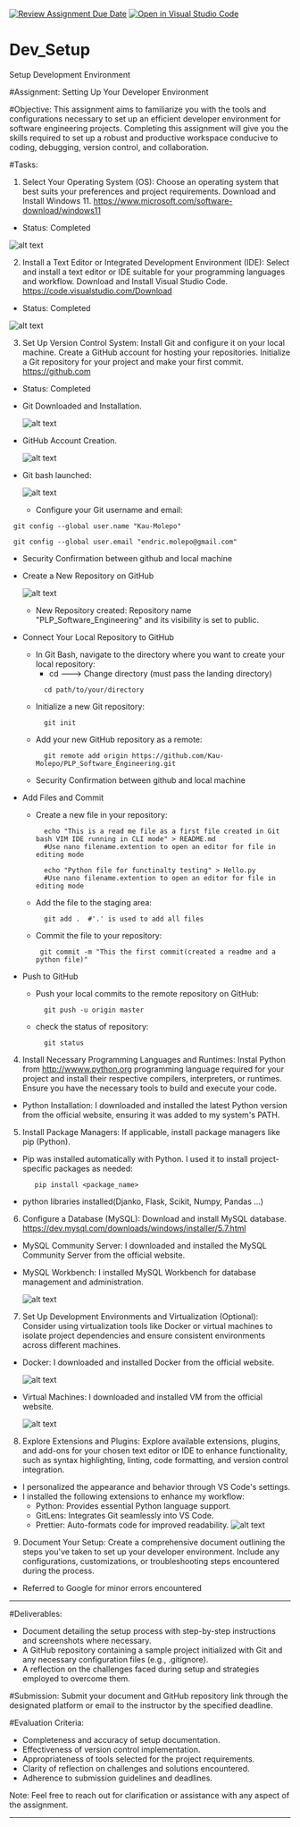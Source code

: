 [![Review Assignment Due Date](https://classroom.github.com/assets/deadline-readme-button-24ddc0f5d75046c5622901739e7c5dd533143b0c8e959d652212380cedb1ea36.svg)](https://classroom.github.com/a/vbnbTt5m)
[![Open in Visual Studio Code](https://classroom.github.com/assets/open-in-vscode-718a45dd9cf7e7f842a935f5ebbe5719a5e09af4491e668f4dbf3b35d5cca122.svg)](https://classroom.github.com/online_ide?assignment_repo_id=15215751&assignment_repo_type=AssignmentRepo)
# Dev_Setup
Setup Development Environment

#Assignment: Setting Up Your Developer Environment

#Objective:
This assignment aims to familiarize you with the tools and configurations necessary to set up an efficient developer environment for software engineering projects. Completing this assignment will give you the skills required to set up a robust and productive workspace conducive to coding, debugging, version control, and collaboration.

#Tasks:

1. Select Your Operating System (OS):
   Choose an operating system that best suits your preferences and project requirements. Download and Install Windows 11. https://www.microsoft.com/software-download/windows11

- Status: Completed

![alt text](image-1.png)


2. Install a Text Editor or Integrated Development Environment (IDE):
   Select and install a text editor or IDE suitable for your programming languages and workflow. Download and Install Visual Studio Code. https://code.visualstudio.com/Download

- Status: Completed

![alt text](image.png)

3. Set Up Version Control System:
   Install Git and configure it on your local machine. Create a GitHub account for hosting your repositories. Initialize a Git repository for your project and make your first commit. https://github.com

- Status: Completed
- Git Downloaded and Installation.

   ![alt text](image-2.png)
- GitHub Account Creation.

   ![alt text](image-3.png)
- Git bash launched:

   ![alt text](image-5.png)
   - Configure your Git username and email:
```
 git config --global user.name "Kau-Molepo"
``` 
```
 git config --global user.email "endric.molepo@gmail.com"
```
   - Security Confirmation between github and local machine
- Create a New Repository on GitHub

   ![alt text](image-4.png)
   - New Repository created: Repository name "PLP_Software_Engineering" and its visibility is set to public.
- Connect Your Local Repository to GitHub
   - In Git Bash, navigate to the directory where you want to create your local repository:
      - cd ---> Change directory (must pass the landing directory) 
      ```
        cd path/to/your/directory
      ```
   - Initialize a new Git repository:
      ```
        git init
      ```
   - Add your new GitHub repository as a remote:
      ```
        git remote add origin https://github.com/Kau-Molepo/PLP_Software_Engineering.git
      ```
   - Security Confirmation between github and local machine
- Add Files and Commit
   -  Create a new file in your repository:
      ```
        echo "This is a read me file as a first file created in Git bash VIM IDE running in CLI mode" > README.md
        #Use nano filename.extention to open an editor for file in editing mode 
      ```
      ```
        echo "Python file for functinalty testing" > Hello.py
        #Use nano filename.extention to open an editor for file in editing mode 
      ```
   - Add the file to the staging area:
      ```
        git add .  #'.' is used to add all files
      ```
   - Commit the file to your repository:
       ```
        git commit -m "This the first commit(created a readme and a python file)"
      ```
- Push to GitHub
   - Push your local commits to the remote repository on GitHub:
      ```
        git push -u origin master
      ```
   - check the status of repository:
      ```
        git status
      ```

4. Install Necessary Programming Languages and Runtimes:
  Instal Python from http://wwww.python.org programming language required for your project and install their respective compilers, interpreters, or runtimes. Ensure you have the necessary tools to build and execute your code.

- Python Installation: I downloaded and installed the latest Python version from the official website, ensuring it was added to my system's PATH.

5. Install Package Managers:
   If applicable, install package managers like pip (Python).

- Pip was installed automatically with Python. I used it to install project-specific packages as needed:
   ```
      pip install <package_name>
   ```
- python libraries installed(Djanko, Flask, Scikit, Numpy, Pandas ...)

6. Configure a Database (MySQL):
   Download and install MySQL database. https://dev.mysql.com/downloads/windows/installer/5.7.html

- MySQL Community Server: I downloaded and installed the MySQL Community Server from the official website.
- MySQL Workbench: I installed MySQL Workbench for database management and administration.

   ![alt text](image-6.png)

7. Set Up Development Environments and Virtualization (Optional):
   Consider using virtualization tools like Docker or virtual machines to isolate project dependencies and ensure consistent environments across different machines.

- Docker: I downloaded and installed Docker from the official website.

   ![alt text](image-7.png)
- Virtual Machines: I downloaded and installed VM from the official website.

   ![alt text](image-8.png)

8. Explore Extensions and Plugins:
   Explore available extensions, plugins, and add-ons for your chosen text editor or IDE to enhance functionality, such as syntax highlighting, linting, code formatting, and version control integration.

- I personalized the appearance and behavior through VS Code's settings.
- I installed the following extensions to enhance my workflow:
   - Python: Provides essential Python language support.
   - GitLens: Integrates Git seamlessly into VS Code.
   - Prettier: Auto-formats code for improved readability.
   ![alt text](image-9.png)

9. Document Your Setup:
    Create a comprehensive document outlining the steps you've taken to set up your developer environment. Include any configurations, customizations, or troubleshooting steps encountered during the process. 
- Referred to Google for minor errors encountered

***
#Deliverables:
- Document detailing the setup process with step-by-step instructions and screenshots where necessary.
- A GitHub repository containing a sample project initialized with Git and any necessary configuration files (e.g., .gitignore).
- A reflection on the challenges faced during setup and strategies employed to overcome them.

#Submission:
Submit your document and GitHub repository link through the designated platform or email to the instructor by the specified deadline.

#Evaluation Criteria:
- Completeness and accuracy of setup documentation.
- Effectiveness of version control implementation.
- Appropriateness of tools selected for the project requirements.
- Clarity of reflection on challenges and solutions encountered.
- Adherence to submission guidelines and deadlines.

Note: Feel free to reach out for clarification or assistance with any aspect of the assignment.
***